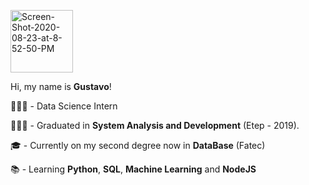 
<p align="left">
  <img src="https://i.ibb.co/cNwc1x7/aaaaa1.png" alt="Screen-Shot-2020-08-23-at-8-52-50-PM" border="0" width="100">
</p>

Hi, my name is **Gustavo**!

👨🏻‍💻 - Data Science Intern

👨🏻‍🎓 - Graduated in **System Analysis and Development** (Etep - 2019).

🎓 - Currently on my second degree now in **DataBase** (Fatec)

📚 - Learning **Python**, **SQL**, **Machine Learning** and **NodeJS** 

